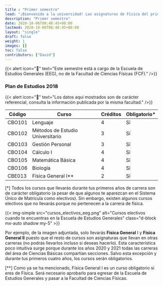 ```yaml
---
title : "Primer semestre"
lead: "¡Bienvenido a la universidad! Las asignaturas de Física del primer semestre te ofrecen la oportunidad de refrescar un poco la memoria, estudiarás estática y Dinámica en Física General I y cursos que a priori no parecen estar relacionados mucho con la carrera."
description: "Primer semestre"
date: 2020-10-06T08:48:45+00:00
lastmod: 2020-10-06T08:48:45+00:00
layout: "single"
draft: false
weight: 1
images: []
toc: false
contributors: ["David"]
---
```


{{< alert icon="🚨" text="Este semestre está a cargo de la Escuela de Estudios Generales (EEG), no de la Facultad de Ciencias Físicas (FCF)." />}}

### Plan de Estudios 2018

{{< alert icon="🚨" text="Los datos aquí mostrados son de carácter referencial, consulta la información publicada por la misma facultad." />}}

| Código | Curso                            | Créditos | Obligatorio* |
| ------ | -------------------------------- | -------- | ------------ |
| CBO101 | Lenguaje                         | 4        | Sí           |
| CBO102 | Métodos de Estudio Universitario | 3        | Sí           |
| CBO103 | Gestión Personal                 | 3        | Sí           |
| CBO104 | Cálculo I                        | 4        | Sí           |
| CBO105 | Matemática Básica                | 4        | Sí           |
| CBO106 | Biología                         | 4        | Sí           |
| CBE013 | Física General I**               | 2        | Sí           |

[*] Todos los cursos que llevarás durante tus primeros años de carrera son de carácter obligatorio (a pesar de que algunos te aparezcan en el Sistema Único de Matrícula como electivos). Sin embargo, existen algunos cursos electivos que no llevarás porque no pertenecen a la carrera de física.

{{< img-simple src="cursos_electivos_eeg.png" alt="Cursos electivos cuando te encuentras en la Escuela de Estudios Generales" class="d-block mx-auto shadow my-5" >}}

Por ejemplo, de la imagen adjuntada, solo llevarás **Física General** I y **Física General II** puesto que el resto de cursos son asignaturas que llevan en otras carreras (no podrás llevarlos incluso si deseas hacerlo). Esta característica poco intuitiva surge porque durante los años 2020 y 2021 todas las carreras del área de Ciencias Básicas compartían secciones. Salvo esta excepción y durante tus primeros cuatro años, los cursos serán obligatorios.

[**] Como ya se ha mencionado, Física General I es un curso obligatorio si eres de Física. Será necesario aprobarlo para egresar de la Escuela de Estudios Generales y pasar a la Facultad de Ciencias Físicas.
